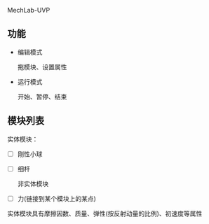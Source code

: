 MechLab-UVP

## 功能

- 编辑模式

	拖模块、设置属性

- 运行模式

	开始、暂停、结束

## 模块列表

实体模块：

- [ ] 刚性小球
- [ ] 细杆

     非实体模块
     
- [ ] 力(链接到某个模块上的某点)

实体模块具有摩擦因数、质量、弹性(按反射动量的比例)、初速度等属性